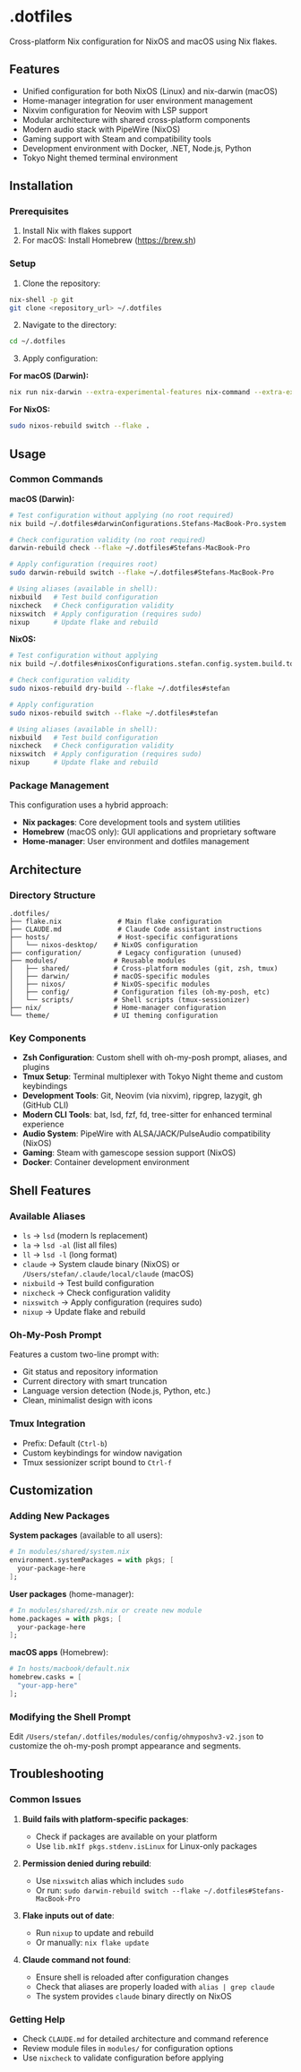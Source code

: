 # .dotfiles

Cross-platform Nix configuration for NixOS and macOS using Nix flakes.

## Features

- Unified configuration for both NixOS (Linux) and nix-darwin (macOS)
- Home-manager integration for user environment management
- Nixvim configuration for Neovim with LSP support
- Modular architecture with shared cross-platform components
- Modern audio stack with PipeWire (NixOS)
- Gaming support with Steam and compatibility tools
- Development environment with Docker, .NET, Node.js, Python
- Tokyo Night themed terminal environment

## Installation

### Prerequisites

1. Install Nix with flakes support
2. For macOS: Install Homebrew (<https://brew.sh>)

### Setup

1. Clone the repository:
```bash
nix-shell -p git
git clone <repository_url> ~/.dotfiles
```

2. Navigate to the directory:
```bash
cd ~/.dotfiles
```

3. Apply configuration:

**For macOS (Darwin):**
```bash
nix run nix-darwin --extra-experimental-features nix-command --extra-experimental-features flakes -- switch --flake .
```

**For NixOS:**
```bash
sudo nixos-rebuild switch --flake .
```

## Usage

### Common Commands

**macOS (Darwin):**
```bash
# Test configuration without applying (no root required)
nix build ~/.dotfiles#darwinConfigurations.Stefans-MacBook-Pro.system

# Check configuration validity (no root required)
darwin-rebuild check --flake ~/.dotfiles#Stefans-MacBook-Pro

# Apply configuration (requires root)
sudo darwin-rebuild switch --flake ~/.dotfiles#Stefans-MacBook-Pro

# Using aliases (available in shell):
nixbuild   # Test build configuration
nixcheck   # Check configuration validity
nixswitch  # Apply configuration (requires sudo)
nixup      # Update flake and rebuild
```

**NixOS:**
```bash
# Test configuration without applying
nix build ~/.dotfiles#nixosConfigurations.stefan.config.system.build.toplevel

# Check configuration validity
sudo nixos-rebuild dry-build --flake ~/.dotfiles#stefan

# Apply configuration
sudo nixos-rebuild switch --flake ~/.dotfiles#stefan

# Using aliases (available in shell):
nixbuild   # Test build configuration
nixcheck   # Check configuration validity
nixswitch  # Apply configuration (requires sudo)
nixup      # Update flake and rebuild
```

### Package Management

This configuration uses a hybrid approach:
- **Nix packages**: Core development tools and system utilities
- **Homebrew** (macOS only): GUI applications and proprietary software
- **Home-manager**: User environment and dotfiles management

## Architecture

### Directory Structure

```
.dotfiles/
├── flake.nix              # Main flake configuration
├── CLAUDE.md              # Claude Code assistant instructions
├── hosts/                 # Host-specific configurations
│   └── nixos-desktop/    # NixOS configuration
├── configuration/         # Legacy configuration (unused)
├── modules/              # Reusable modules
│   ├── shared/           # Cross-platform modules (git, zsh, tmux)
│   ├── darwin/           # macOS-specific modules
│   ├── nixos/            # NixOS-specific modules
│   ├── config/           # Configuration files (oh-my-posh, etc)
│   └── scripts/          # Shell scripts (tmux-sessionizer)
├── nix/                  # Home-manager configuration
└── theme/                # UI theming configuration
```

### Key Components

- **Zsh Configuration**: Custom shell with oh-my-posh prompt, aliases, and plugins
- **Tmux Setup**: Terminal multiplexer with Tokyo Night theme and custom keybindings
- **Development Tools**: Git, Neovim (via nixvim), ripgrep, lazygit, gh (GitHub CLI)
- **Modern CLI Tools**: bat, lsd, fzf, fd, tree-sitter for enhanced terminal experience
- **Audio System**: PipeWire with ALSA/JACK/PulseAudio compatibility (NixOS)
- **Gaming**: Steam with gamescope session support (NixOS)
- **Docker**: Container development environment

## Shell Features

### Available Aliases

- `ls` → `lsd` (modern ls replacement)
- `la` → `lsd -al` (list all files)
- `ll` → `lsd -l` (long format)
- `claude` → System claude binary (NixOS) or `/Users/stefan/.claude/local/claude` (macOS)
- `nixbuild` → Test build configuration
- `nixcheck` → Check configuration validity
- `nixswitch` → Apply configuration (requires sudo)
- `nixup` → Update flake and rebuild

### Oh-My-Posh Prompt

Features a custom two-line prompt with:
- Git status and repository information
- Current directory with smart truncation
- Language version detection (Node.js, Python, etc.)
- Clean, minimalist design with icons

### Tmux Integration

- Prefix: Default (`Ctrl-b`)
- Custom keybindings for window navigation
- Tmux sessionizer script bound to `Ctrl-f`

## Customization

### Adding New Packages

**System packages** (available to all users):
```nix
# In modules/shared/system.nix
environment.systemPackages = with pkgs; [
  your-package-here
];
```

**User packages** (home-manager):
```nix
# In modules/shared/zsh.nix or create new module
home.packages = with pkgs; [
  your-package-here
];
```

**macOS apps** (Homebrew):
```nix
# In hosts/macbook/default.nix
homebrew.casks = [
  "your-app-here"
];
```

### Modifying the Shell Prompt

Edit `/Users/stefan/.dotfiles/modules/config/ohmyposhv3-v2.json` to customize the oh-my-posh prompt appearance and segments.

## Troubleshooting

### Common Issues

1. **Build fails with platform-specific packages**:
   - Check if packages are available on your platform
   - Use `lib.mkIf pkgs.stdenv.isLinux` for Linux-only packages

2. **Permission denied during rebuild**:
   - Use `nixswitch` alias which includes `sudo`
   - Or run: `sudo darwin-rebuild switch --flake ~/.dotfiles#Stefans-MacBook-Pro`

3. **Flake inputs out of date**:
   - Run `nixup` to update and rebuild
   - Or manually: `nix flake update`

4. **Claude command not found**:
   - Ensure shell is reloaded after configuration changes
   - Check that aliases are properly loaded with `alias | grep claude`
   - The system provides `claude` binary directly on NixOS

### Getting Help

- Check `CLAUDE.md` for detailed architecture and command reference
- Review module files in `modules/` for configuration options
- Use `nixcheck` to validate configuration before applying
